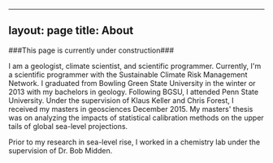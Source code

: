----------------
layout: page
title: About
----------------

###This page is currently under construction###

I am a geologist, climate scientist, and scientific programmer. Currently, I'm a scientific programmer with the Sustainable Climate Risk Management Network. I graduated from Bowling Green State University in the winter or 2013 with my bachelors in geology. Following BGSU, I attended Penn State University. Under the supervision of Klaus Keller and Chris Forest, I received my masters in geosciences December 2015. My masters' thesis was on analyzing the impacts of statistical calibration methods on the upper tails of global sea-level projections.

Prior to my research in sea-level rise, I worked in a chemistry lab under the supervision of Dr. Bob Midden. 
